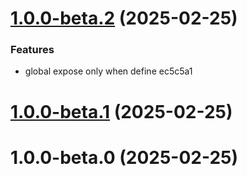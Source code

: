 # [1.0.0-beta.2](/compare/v1.0.0-beta.1...v1.0.0-beta.2) (2025-02-25)


### Features

* global expose only when define ec5c5a1



# [1.0.0-beta.1](/compare/v1.0.0-beta.0...v1.0.0-beta.1) (2025-02-25)



# 1.0.0-beta.0 (2025-02-25)



